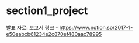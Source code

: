# section1_project


발표 자료: 보고서 링크 - https://www.notion.so/2017-1-e50eabcb61234e2c870ef480aac78995

